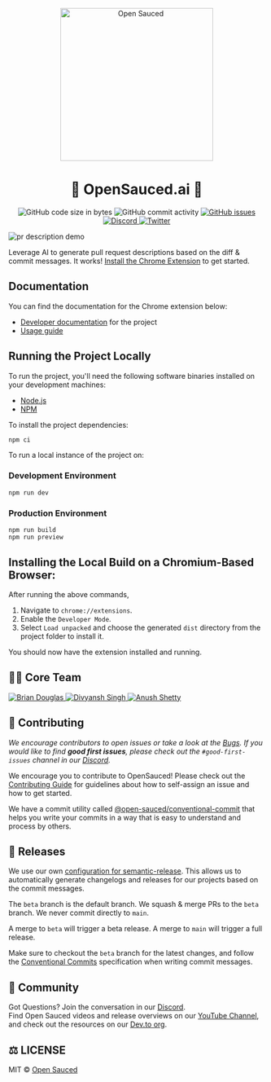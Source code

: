 <div align="center">
  <br>
  <img alt="Open Sauced" src="https://i.ibb.co/7jPXt0Z/logo1-92f1a87f.png" width="300px">
  <h1>🍕 OpenSauced.ai 🍕</h1>
</div>
<p align="center">
  <img src="https://img.shields.io/github/languages/code-size/open-sauced/browser-extensions" alt="GitHub code size in bytes">
  <img src="https://img.shields.io/github/commit-activity/w/open-sauced/browser-extensions" alt="GitHub commit activity">
  <a href="https://github.com/open-sauced/browser-extensions/issues">
    <img src="https://img.shields.io/github/issues/open-sauced/browser-extensions" alt="GitHub issues">
  </a>
  <a href="https://discord.gg/U2peSNf23P">
    <img src="https://img.shields.io/discord/714698561081704529.svg?label=&logo=discord&logoColor=ffffff&color=7389D8&labelColor=6A7EC2" alt="Discord">
  </a>
  <a href="https://twitter.com/saucedopen">
    <img src="https://img.shields.io/twitter/follow/saucedopen?label=Follow&style=social" alt="Twitter">
  </a>
</p>

![pr description demo](https://opensauced.ai/pr-description.gif)

Leverage AI to generate pull request descriptions based on the diff & commit messages. It works! [Install the Chrome Extension](https://bit.ly/opensaucedai) to get started.

## Documentation

You can find the documentation for the Chrome extension below:

- [Developer documentation](./docs/) for the project
- [Usage guide](https://docs.opensauced.pizza/tools/chrome-extension/introduction-to-the-chrome-extension/)

## Running the Project Locally

To run the project, you'll need the following software binaries installed on your development machines:

- [Node.js](https://nodejs.org/en)
- [NPM](https://www.npmjs.com/)

To install the project dependencies:

```shell
npm ci
```

To run a local instance of the project on:

### Development Environment

```shell
npm run dev
```

### Production Environment

```shell
npm run build
npm run preview
```

## Installing the Local Build on a Chromium-Based Browser:

After running the above commands,

1. Navigate to `chrome://extensions`.
2. Enable the `Developer Mode`.
3. Select `Load unpacked` and choose the generated `dist` directory from the project folder to install it.

You should now have the extension installed and running.

## 🙌🏼 Core Team

<p align="left>
  <a href="https://github.com"/></a>
  <a href="https://github.com/bdougie">
    <img src="https://images.weserv.nl/?url=avatars.githubusercontent.com/u/5713670&h=60&w=60&fit=cover&mask=circle" alt="Brian Douglas">
  </a>
  <a href="https://github.com/diivi">
    <img src="https://images.weserv.nl/?url=avatars.githubusercontent.com/u/41837037&h=60&w=60&fit=cover&mask=circle" alt="Divyansh Singh">
  </a>
  <a href="https://github.com/Anush008">
    <img src="https://images.weserv.nl/?url=avatars.githubusercontent.com/u/46051506&h=60&w=60&fit=cover&mask=circle" alt="Anush Shetty">
  </a>
</p>

## 🤝 Contributing

_We encourage contributors to open issues or take a look at the [Bugs](https://github.com/orgs/open-sauced/projects/6). If you would like to find **good first issues**, please check out the `#good-first-issues` channel in our [Discord](https://discord.gg/opensauced)._

We encourage you to contribute to OpenSauced! Please check out the [Contributing Guide](https://docs.opensauced.pizza/contributing/introduction-to-contributing/) for guidelines about how to self-assign an issue and how to get started.

We have a commit utility called [@open-sauced/conventional-commit](https://github.com/open-sauced/conventional-commit) that helps you write your commits in a way that is easy to understand and process by others.

## 🚀 Releases

We use our own [configuration for semantic-release](https://github.com/open-sauced/release). This allows us to automatically generate changelogs and releases for our projects based on the commit messages.

The `beta` branch is the default branch. We squash & merge PRs to the `beta` branch. We never commit directly to `main`.

A merge to `beta` will trigger a beta release. A merge to `main` will trigger a full release.

Make sure to checkout the `beta` branch for the latest changes, and follow the [Conventional Commits](https://www.conventionalcommits.org/en/v1.0.0/) specification when writing commit messages.

## 🍕 Community

Got Questions? Join the conversation in our [Discord](https://discord.gg/U2peSNf23P).  
Find Open Sauced videos and release overviews on our [YouTube Channel](https://www.youtube.com/channel/UCklWxKrTti61ZCROE1e5-MQ), and check out the resources on our [Dev.to org](https://dev.to/opensauced).

## ⚖️ LICENSE

MIT © [Open Sauced](LICENSE)
